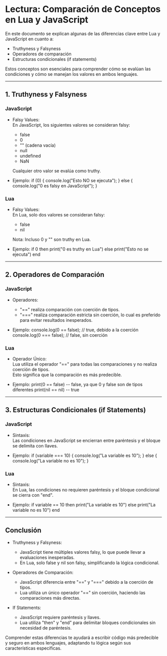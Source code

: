 # Lectura: Comparación de Conceptos en Lua y JavaScript

En este documento se explican algunas de las diferencias clave entre Lua y JavaScript en cuanto a:

- Truthyness y Falsyness
- Operadores de comparación
- Estructuras condicionales (if statements)

Estos conceptos son esenciales para comprender cómo se evalúan las condiciones y cómo se manejan los valores en ambos lenguajes.

---

## 1. Truthyness y Falsyness

### JavaScript
- Falsy Values:  
  En JavaScript, los siguientes valores se consideran falsy:
    - false
    - 0
    - "" (cadena vacía)
    - null
    - undefined
    - NaN
  
  Cualquier otro valor se evalúa como truthy.

- Ejemplo:
    if (0) {
      console.log("Esto NO se ejecuta");
    } else {
      console.log("0 es falsy en JavaScript");
    }

### Lua
- Falsy Values:  
  En Lua, solo dos valores se consideran falsy:
    - false
    - nil
  
  Nota: Incluso 0 y "" son truthy en Lua.

- Ejemplo:
    if 0 then
      print("0 es truthy en Lua")
    else
      print("Esto no se ejecuta")
    end

---

## 2. Operadores de Comparación

### JavaScript
- Operadores:  
  - "==" realiza comparación con coerción de tipos.
  - "===" realiza comparación estricta sin coerción, lo cual es preferido para evitar resultados inesperados.

- Ejemplo:
    console.log(0 == false);  // true, debido a la coerción
    console.log(0 === false); // false, sin coerción

### Lua
- Operador Único:  
  Lua utiliza el operador "==" para todas las comparaciones y no realiza coerción de tipos.  
  Esto significa que la comparación es más predecible.

- Ejemplo:
    print(0 == false)  -- false, ya que 0 y false son de tipos diferentes
    print(nil == nil)  -- true

---

## 3. Estructuras Condicionales (if Statements)

### JavaScript
- Sintaxis:  
  Las condiciones en JavaScript se encierran entre paréntesis y el bloque se delimita con llaves.

- Ejemplo:
    if (variable === 10) {
      console.log("La variable es 10");
    } else {
      console.log("La variable no es 10");
    }

### Lua
- Sintaxis:  
  En Lua, las condiciones no requieren paréntesis y el bloque condicional se cierra con "end".

- Ejemplo:
    if variable == 10 then
      print("La variable es 10")
    else
      print("La variable no es 10")
    end

---

## Conclusión

- Truthyness y Falsyness:
    - JavaScript tiene múltiples valores falsy, lo que puede llevar a evaluaciones inesperadas.
    - En Lua, solo false y nil son falsy, simplificando la lógica condicional.

- Operadores de Comparación:
    - JavaScript diferencia entre "==" y "===" debido a la coerción de tipos.
    - Lua utiliza un único operador "==" sin coerción, haciendo las comparaciones más directas.

- If Statements:
    - JavaScript requiere paréntesis y llaves.
    - Lua utiliza "then" y "end" para delimitar bloques condicionales sin necesidad de paréntesis.

Comprender estas diferencias te ayudará a escribir código más predecible y seguro en ambos lenguajes, adaptando tu lógica según sus características específicas.
